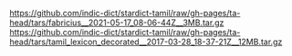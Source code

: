 https://github.com/indic-dict/stardict-tamil/raw/gh-pages/ta-head/tars/fabricius__2021-05-17_08-06-44Z__3MB.tar.gz  
https://github.com/indic-dict/stardict-tamil/raw/gh-pages/ta-head/tars/tamil_lexicon_decorated__2017-03-28_18-37-21Z__12MB.tar.gz  
